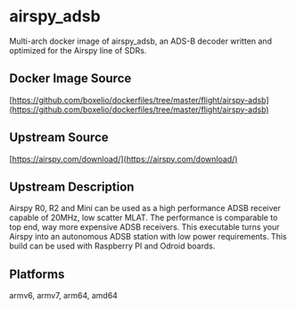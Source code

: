 # airspy_adsb

Multi-arch docker image of airspy_adsb, an ADS-B decoder written and optimized for the Airspy line of SDRs.

## Docker Image Source

[https://github.com/boxelio/dockerfiles/tree/master/flight/airspy-adsb](https://github.com/boxelio/dockerfiles/tree/master/flight/airspy-adsb)

## Upstream Source

[https://airspy.com/download/](https://airspy.com/download/)

## Upstream Description

Airspy R0, R2 and Mini can be used as a high performance ADSB receiver capable of 20MHz, low scatter MLAT. The performance is comparable to top end, way more expensive ADSB receivers. This executable turns your Airspy into an autonomous ADSB station with low power requirements.
This build can be used with Raspberry PI and Odroid boards.

## Platforms

armv6, armv7, arm64, amd64
